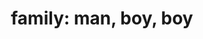 ---
layout: smileys&emotion
title: "family: man, boy, boy"
emoji: family_man_boy_boy
permalink: 👨‍👦‍👦.html
image: assets/img/3moji/family_man_boy_boy.png
---